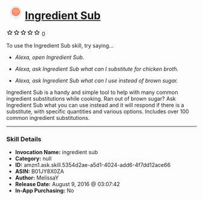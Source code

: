 # &nbsp;<img src="skill_icon" alt="Ingredient Sub icon" width="36"> [Ingredient Sub](http://alexa.amazon.com/#skills/amzn1.ask.skill.5354d2ae-a5d1-4024-add6-4f7dd12ace66)
![0 stars](../../images/ic_star_border_black_18dp_1x.png)![0 stars](../../images/ic_star_border_black_18dp_1x.png)![0 stars](../../images/ic_star_border_black_18dp_1x.png)![0 stars](../../images/ic_star_border_black_18dp_1x.png)![0 stars](../../images/ic_star_border_black_18dp_1x.png) 0

To use the Ingredient Sub skill, try saying...

* *Alexa, open Ingredient Sub.*

* *Alexa, ask Ingredient Sub what can I substitute for chicken broth.*

* *Alexa, ask Ingredient Sub what can I use instead of brown sugar.*

Ingredient Sub is a handy and simple tool to help with many common ingredient substitutions while cooking. Ran out of brown sugar? Ask Ingredient Sub what you can use instead and it will respond if there is a substitute, with specific quantities and various options. Includes over 100 common ingredient substitutions.

***

### Skill Details

* **Invocation Name:** ingredient sub
* **Category:** null
* **ID:** amzn1.ask.skill.5354d2ae-a5d1-4024-add6-4f7dd12ace66
* **ASIN:** B01JY8X0ZA
* **Author:** MelissaY
* **Release Date:** August 9, 2016 @ 03:07:42
* **In-App Purchasing:** No
